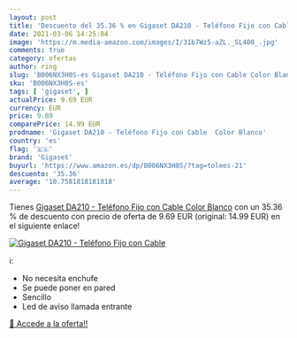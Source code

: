 ```yaml
---
layout: post
title: 'Descuento del 35.36 % en Gigaset DA210 - Teléfono Fijo con Cable '
date: 2021-03-06 14:25:04
image: 'https://m.media-amazon.com/images/I/31b7Wz5-aZL._SL400_.jpg'
comments: true
category: ofertas
author: ring
slug: 'B006NX3H0S-es Gigaset DA210 - Teléfono Fijo con Cable Color Blanco'
sku: 'B006NX3H0S-es'
tags: [ 'gigaset', ]
actualPrice: 9.69 EUR
currency: EUR
price: 9.69
comparePrice: 14.99 EUR
prodname: 'Gigaset DA210 - Teléfono Fijo con Cable  Color Blanco'
country: 'es'
flag: '🇪🇸'
brand: 'Gigaset'
buyurl: 'https://www.amazon.es/dp/B006NX3H0S/?tag=tolees-21'
descuento: '35.36'
average: '10.7581818181818'
---
```


Tienes [Gigaset DA210 - Teléfono Fijo con Cable  Color Blanco](https://www.amazon.es/dp/B006NX3H0S/?tag=tolees-21) con un 35.36 % de descuento con precio de oferta de 9.69 EUR (original: 14.99 EUR) en el siguiente enlace!

[![Gigaset DA210 - Teléfono Fijo con Cable ](https://m.media-amazon.com/images/I/31b7Wz5-aZL._SL400_.jpg)](https://www.amazon.es/dp/B006NX3H0S/?tag=tolees-21)

ℹ️:

- No necesita enchufe
- Se puede poner en pared
- Sencillo
- Led de aviso llamada entrante

[🛒 Accede a la oferta!!](https://www.amazon.es/dp/B006NX3H0S/?tag=tolees-21)
